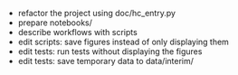 - refactor the project using doc/hc_entry.py
- prepare notebooks/
- describe workflows with scripts
- edit scripts: save figures instead of only displaying them
- edit tests: run tests without displaying the figures
- edit tests: save temporary data to data/interim/
